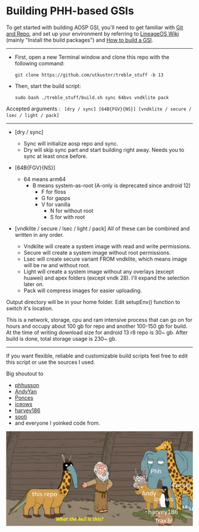 # Building PHH-based GSIs #

To get started with building AOSP GSI, you'll need to get familiar with [Git and Repo](https://source.android.com/source/using-repo.html), and set up your environment by referring to [LineageOS Wiki](https://wiki.lineageos.org/devices/redfin/build) (mainly "Install the build packages") and [How to build a GSI](https://github.com/phhusson/treble_experimentations/wiki/How-to-build-a-GSI%3F).

---

- First, open a new Terminal window and clone this repo with the following command:

	```
	git clone https://github.com/utkustnr/treble_stuff -b 13
	```

- Then, start the build script:

	```
	sudo bash ./treble_stuff/build.sh sync 64bvs vndklite pack
	```

Accepted arguments : ` [dry / sync] [64B{FGV}{NS}] [vndklite / secure / lsec / light / pack]`

---

- [dry / sync]
	- Sync will initialize aosp repo and sync.
	- Dry will skip sync part and start building right away. Needs you to sync at least once before.

- [64B{FGV}{NS}]
	- 64 means arm64 
		- B means system-as-root (A-only is deprecated since android 12)
			- F for floss 
			- G for gapps 
			- V for vanilla
				- N for without root 
				- S for with root

- [vndklite / secure / lsec / light / pack] All of these can be combined and written in any order.
	- Vndklite will create a system image with read and write permissions.
	- Secure will create a system image without root permissions.
	- Lsec will create secure variant FROM vndklite, which means image will be rw and without root.
	- Light will create a system image without any overlays (except huawei) and apex folders (except vndk 28). I'll expand the selection later on.
	- Pack will compress images for easier uploading.

Output directory will be in your home folder. Edit setupEnv() function to switch it's location.

This is a network, storage, cpu and ram intensive process that can go on for hours and occupy about 100 gb for repo and another 100-150 gb for build. At the time of writing download size for android 13 r8 repo is 30~ gb. After build is done, total storage usage is 230~ gb.

---

If you want flexible, reliable and customizable build scripts feel free to edit this script or use the sources I used.

Big shoutout to 
- [phhusson](https://github.com/phhusson)
- [AndyYan](https://github.com/AndyCGYan)
- [Ponces](https://github.com/ponces)
- [iceows](https://github.com/Iceows)
- [harvey186](https://github.com/LeOS-GSI)
- [sooti](https://github.com/sooti)
- and everyone I yoinked code from.

![treble_stuff](https://raw.githubusercontent.com/utkustnr/dotfiles/main/reference/meme.png)
